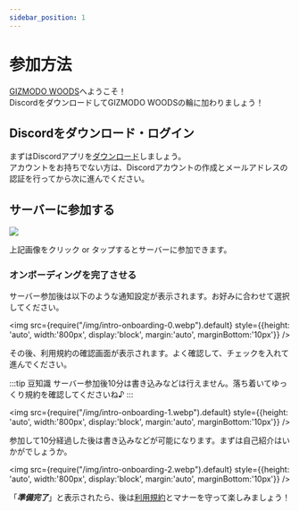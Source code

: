 ```yaml
---
sidebar_position: 1
---
```


# 参加方法

[GIZMODO WOODS](/about-us)へようこそ！   
DiscordをダウンロードしてGIZMODO WOODSの輪に加わりましょう！

## Discordをダウンロード・ログイン

まずはDiscordアプリを[ダウンロード](https://discord.com/download)しましょう。   
アカウントをお持ちでない方は、Discordアカウントの作成とメールアドレスの認証を行ってから次に進んでください。

## サーバーに参加する

<a href="https://discord.gg/gizmodo" rel="noopener">
  <img src={require("/img/gizmodo-woods.gif").default}
       style={{height: 'auto', width:'800px', display:'block', margin:'auto', marginBottom:'10px'}} />
</a>

上記画像をクリック or タップするとサーバーに参加できます。

### オンボーディングを完了させる

サーバー参加後は以下のような通知設定が表示されます。お好みに合わせて選択してください。

<img src={require("/img/intro-onboarding-0.webp").default}
     style={{height: 'auto', width:'800px', display:'block', margin:'auto', marginBottom:'10px'}} />

その後、利用規約の確認画面が表示されます。よく確認して、チェックを入れて進んでください。

:::tip 豆知識
サーバー参加後10分は書き込みなどは行えません。落ち着いてゆっくり規約を確認してくださいね♪
:::

<img src={require("/img/intro-onboarding-1.webp").default}
     style={{height: 'auto', width:'800px', display:'block', margin:'auto', marginBottom:'10px'}} />

参加して10分経過した後は書き込みなどが可能になります。まずは自己紹介はいかがでしょうか。

<img src={require("/img/intro-onboarding-2.webp").default}
     style={{height: 'auto', width:'800px', display:'block', margin:'auto', marginBottom:'10px'}} />

「***準備完了***」と表示されたら、後は[利用規約](https://gist.github.com/gizmodojapan/a480d658216ab4194e26d49e7de1139d)とマナーを守って楽しみましょう！

